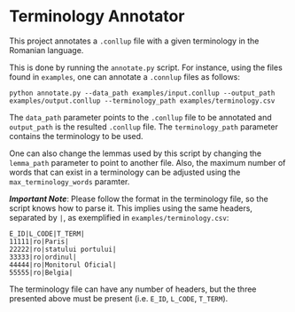 # Terminology Annotator

This project annotates a `.conllup` file with a given terminology in the Romanian language.

This is done by running the `annotate.py` script. For instance, using the files found in `examples`, one can annotate a `.connlup` files as follows:

```
python annotate.py --data_path examples/input.conllup --output_path examples/output.conllup --terminology_path examples/terminology.csv
```

The `data_path` parameter points to the `.conllup` file to be annotated and `output_path` is the resulted `.conllup` file. The `terminology_path` parameter contains the
terminology to be used.

One can also change the lemmas used by this script by changing the `lemma_path` parameter to point to another file. Also, the maximum number of words that can exist in
a terminology can be adjusted using the `max_terminology_words` paramter.

***Important Note***: Please follow the format in the terminology file, so the script knows how to parse it. This implies using the same headers, separated by `|`, as 
exemplified in `examples/terminology.csv`:

```
E_ID|L_CODE|T_TERM|
11111|ro|Paris|
22222|ro|statului portului|
33333|ro|ordinul|
44444|ro|Monitorul Oficial|
55555|ro|Belgia|
```
The terminology file can have any number of headers, but the three presented above must be present (i.e. `E_ID`, `L_CODE`, `T_TERM`).
